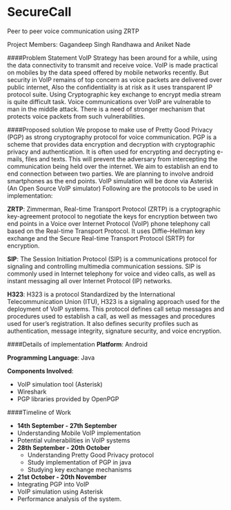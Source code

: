 # SecureCall
Peer to peer voice communication using ZRTP

Project Members: 	Gagandeep Singh Randhawa and Aniket Nade

####Problem Statement
VoIP Strategy has been around for a while, using the data connectivity to transmit and receive voice. VoIP is made practical on mobiles by the data speed offered by mobile networks recently. But security in VoIP remains of top concern as voice packets are delivered over public internet, Also the confidentiality is at risk as it uses transparent IP protocol suite. Using Cryptographic key exchange to encrypt media stream is quite difficult task. Voice communications over VoIP are vulnerable to man in the middle attack. There is a need of stronger mechanism that protects voice packets from such vulnerabilities.

####Proposed solution
We propose to make use of Pretty Good Privacy (PGP) as strong cryptography protocol for voice communication. PGP is a scheme that provides data encryption and decryption with cryptographic privacy and authentication. It is often used for encrypting and decrypting e-mails, files and texts. This will prevent the adversary from intercepting the communication being held over the internet. We aim to establish an end to end connection between two parties. We are planning to involve android smartphones as the end points. VoIP simulation will be done via Asterisk (An Open Source VoIP simulator)
Following are the protocols to be used in implementation:

**ZRTP**: Zimmerman, Real-time Transport Protocol (ZRTP) is a cryptographic key-agreement protocol to negotiate the keys for encryption between two end points in a Voice over Internet Protocol (VoIP) phone telephony call based on the Real-time Transport Protocol. It uses Diffie–Hellman key exchange and the Secure Real-time Transport Protocol (SRTP) for encryption.

**SIP**: The Session Initiation Protocol (SIP) is a communications protocol for signaling and controlling multimedia communication sessions. SIP is commonly used in Internet telephony for voice and video calls, as well as instant messaging all over Internet Protocol (IP) networks.

**H323**: H323 is a protocol Standardized by the International Telecommunication Union (ITU), H323 is a signaling approach used for the deployment of VoIP systems. This protocol defines call setup messages and procedures used to establish a call, as well as messages and procedures used for user’s registration. It also defines security profiles such as authentication, message integrity, signature security, and voice encryption.

####Details of implementation
**Platform**: Android

**Programming Language**: Java

**Components Involved**: 
-	VoIP simulation tool (Asterisk)
-	Wireshark
-	PGP libraries provided by OpenPGP

####Timeline of Work
-	**14th September - 27th September**
  -	Understanding Mobile VoIP implementation
  -	Potential vulnerabilities in VoIP systems
- **28th September - 20th October**
  - Understanding Pretty Good Privacy protocol
  - Study implementation of PGP in java
  - Studying key exchange mechanisms
-	**21st October - 20th November**
  -	Integrating PGP into VoIP
  -	VoIP simulation using Asterisk
  -	Performance analysis of the system.



